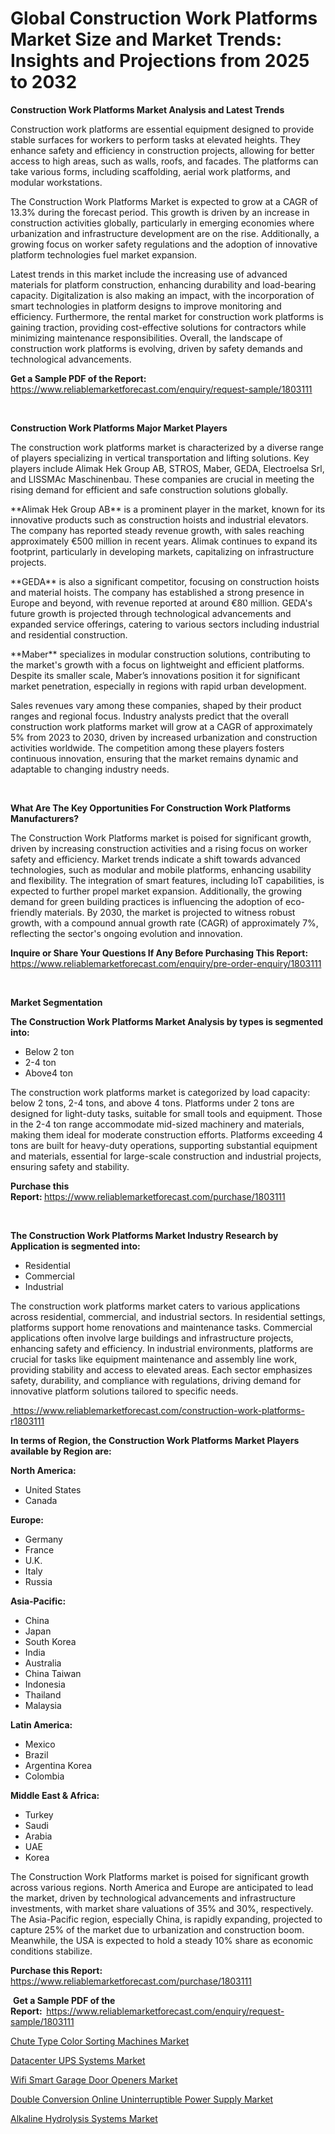 <p><h1>Global Construction Work Platforms Market Size and Market Trends: Insights and Projections from 2025 to 2032</h1></p><p><strong>Construction Work Platforms Market Analysis and Latest Trends</strong></p>
<p><p>Construction work platforms are essential equipment designed to provide stable surfaces for workers to perform tasks at elevated heights. They enhance safety and efficiency in construction projects, allowing for better access to high areas, such as walls, roofs, and facades. The platforms can take various forms, including scaffolding, aerial work platforms, and modular workstations.</p><p>The Construction Work Platforms Market is expected to grow at a CAGR of 13.3% during the forecast period. This growth is driven by an increase in construction activities globally, particularly in emerging economies where urbanization and infrastructure development are on the rise. Additionally, a growing focus on worker safety regulations and the adoption of innovative platform technologies fuel market expansion.</p><p>Latest trends in this market include the increasing use of advanced materials for platform construction, enhancing durability and load-bearing capacity. Digitalization is also making an impact, with the incorporation of smart technologies in platform designs to improve monitoring and efficiency. Furthermore, the rental market for construction work platforms is gaining traction, providing cost-effective solutions for contractors while minimizing maintenance responsibilities. Overall, the landscape of construction work platforms is evolving, driven by safety demands and technological advancements.</p></p>
<p><strong>Get a Sample PDF of the Report:&nbsp;</strong> <a href="https://www.reliablemarketforecast.com/enquiry/request-sample/1803111?utm_campaign=1893&utm_medium=2&utm_source=Github&utm_content=ia&utm_term=28022025&utm_id=construction-work-platforms">https://www.reliablemarketforecast.com/enquiry/request-sample/1803111</a></p>
<p>&nbsp;</p>
<p><strong>Construction Work Platforms Major Market Players</strong></p>
<p><p>The construction work platforms market is characterized by a diverse range of players specializing in vertical transportation and lifting solutions. Key players include Alimak Hek Group AB, STROS, Maber, GEDA, Electroelsa Srl, and LISSMAc Maschinenbau. These companies are crucial in meeting the rising demand for efficient and safe construction solutions globally.</p><p>**Alimak Hek Group AB** is a prominent player in the market, known for its innovative products such as construction hoists and industrial elevators. The company has reported steady revenue growth, with sales reaching approximately €500 million in recent years. Alimak continues to expand its footprint, particularly in developing markets, capitalizing on infrastructure projects.</p><p>**GEDA** is also a significant competitor, focusing on construction hoists and material hoists. The company has established a strong presence in Europe and beyond, with revenue reported at around €80 million. GEDA's future growth is projected through technological advancements and expanded service offerings, catering to various sectors including industrial and residential construction.</p><p>**Maber** specializes in modular construction solutions, contributing to the market's growth with a focus on lightweight and efficient platforms. Despite its smaller scale, Maber’s innovations position it for significant market penetration, especially in regions with rapid urban development.</p><p>Sales revenues vary among these companies, shaped by their product ranges and regional focus. Industry analysts predict that the overall construction work platforms market will grow at a CAGR of approximately 5% from 2023 to 2030, driven by increased urbanization and construction activities worldwide. The competition among these players fosters continuous innovation, ensuring that the market remains dynamic and adaptable to changing industry needs.</p></p>
<p>&nbsp;</p>
<p><strong>What Are The Key Opportunities For Construction Work Platforms Manufacturers?</strong></p>
<p><p>The Construction Work Platforms market is poised for significant growth, driven by increasing construction activities and a rising focus on worker safety and efficiency. Market trends indicate a shift towards advanced technologies, such as modular and mobile platforms, enhancing usability and flexibility. The integration of smart features, including IoT capabilities, is expected to further propel market expansion. Additionally, the growing demand for green building practices is influencing the adoption of eco-friendly materials. By 2030, the market is projected to witness robust growth, with a compound annual growth rate (CAGR) of approximately 7%, reflecting the sector's ongoing evolution and innovation.</p></p>
<p><strong>Inquire or Share Your Questions If Any Before Purchasing This Report:</strong> <a href="https://www.reliablemarketforecast.com/enquiry/pre-order-enquiry/1803111?utm_campaign=1893&utm_medium=2&utm_source=Github&utm_content=ia&utm_term=28022025&utm_id=construction-work-platforms">https://www.reliablemarketforecast.com/enquiry/pre-order-enquiry/1803111</a></p>
<p>&nbsp;</p>
<p><strong>Market Segmentation</strong></p>
<p><strong>The Construction Work Platforms Market Analysis by types is segmented into:</strong></p>
<p><ul><li>Below 2 ton</li><li>2-4 ton</li><li>Above4 ton</li></ul></p>
<p><p>The construction work platforms market is categorized by load capacity: below 2 tons, 2-4 tons, and above 4 tons. Platforms under 2 tons are designed for light-duty tasks, suitable for small tools and equipment. Those in the 2-4 ton range accommodate mid-sized machinery and materials, making them ideal for moderate construction efforts. Platforms exceeding 4 tons are built for heavy-duty operations, supporting substantial equipment and materials, essential for large-scale construction and industrial projects, ensuring safety and stability.</p></p>
<p><strong>Purchase this Report:&nbsp;</strong><a href="https://www.reliablemarketforecast.com/purchase/1803111?utm_campaign=1893&utm_medium=2&utm_source=Github&utm_content=ia&utm_term=28022025&utm_id=construction-work-platforms">https://www.reliablemarketforecast.com/purchase/1803111</a></p>
<p>&nbsp;</p>
<p><strong>The Construction Work Platforms Market Industry Research by Application is segmented into:</strong></p>
<p><ul><li>Residential</li><li>Commercial</li><li>Industrial</li></ul></p>
<p><p>The construction work platforms market caters to various applications across residential, commercial, and industrial sectors. In residential settings, platforms support home renovations and maintenance tasks. Commercial applications often involve large buildings and infrastructure projects, enhancing safety and efficiency. In industrial environments, platforms are crucial for tasks like equipment maintenance and assembly line work, providing stability and access to elevated areas. Each sector emphasizes safety, durability, and compliance with regulations, driving demand for innovative platform solutions tailored to specific needs.</p></p>
<p><a href="https://www.reliablemarketforecast.com/construction-work-platforms-r1803111?utm_campaign=1893&utm_medium=2&utm_source=Github&utm_content=ia&utm_term=28022025&utm_id=construction-work-platforms">&nbsp;https://www.reliablemarketforecast.com/construction-work-platforms-r1803111</a></p>
<p><strong>In terms of Region, the Construction Work Platforms Market Players available by Region are:</strong></p>
<p>
    <p> <strong> North America: </strong>
        <ul>
            <li>United States</li>
            <li>Canada</li>
        </ul>
        </p> 
    <p> <strong> Europe: </strong>
        <ul>
            <li>Germany</li>
            <li>France</li>
            <li>U.K.</li>
            <li>Italy</li>
            <li>Russia</li>
        </ul>
        </p> 
    <p> <strong> Asia-Pacific: </strong>
        <ul>
            <li>China</li>
            <li>Japan</li>
            <li>South Korea</li>
            <li>India</li>
            <li>Australia</li>
            <li>China Taiwan</li>
            <li>Indonesia</li>
            <li>Thailand</li>
            <li>Malaysia</li>
        </ul>
        </p> 
    <p> <strong> Latin America: </strong>
        <ul>
            <li>Mexico</li>
            <li>Brazil</li>
            <li>Argentina Korea</li>
            <li>Colombia</li>
        </ul>
        </p> 
    <p> <strong> Middle East & Africa: </strong>
        <ul>
            <li>Turkey</li>
            <li>Saudi</li>
            <li>Arabia</li>
            <li>UAE</li>
            <li>Korea</li>
        </ul>
    </p>
    </p>
<p><p>The Construction Work Platforms market is poised for significant growth across various regions. North America and Europe are anticipated to lead the market, driven by technological advancements and infrastructure investments, with market share valuations of 35% and 30%, respectively. The Asia-Pacific region, especially China, is rapidly expanding, projected to capture 25% of the market due to urbanization and construction boom. Meanwhile, the USA is expected to hold a steady 10% share as economic conditions stabilize.</p></p>
<p><strong>Purchase this Report: </strong><a href="https://www.reliablemarketforecast.com/purchase/1803111?utm_campaign=1893&utm_medium=2&utm_source=Github&utm_content=ia&utm_term=28022025&utm_id=construction-work-platforms">https://www.reliablemarketforecast.com/purchase/1803111</a></p>
<p>&nbsp;<strong>Get a Sample PDF of the Report:&nbsp;&nbsp;</strong><a href="https://www.reliablemarketforecast.com/enquiry/request-sample/1803111?utm_campaign=1893&utm_medium=2&utm_source=Github&utm_content=ia&utm_term=28022025&utm_id=construction-work-platforms">https://www.reliablemarketforecast.com/enquiry/request-sample/1803111</a></p>
<p><strong></strong></p>
<p><p><a href="https://github.com/sefathlehki/Market-Research-Report-List-1/blob/main/chute-type-color-sorting-machines-market.md?utm_campaign=1893&utm_medium=2&utm_source=Github&utm_content=ia&utm_term=28022025&utm_id=construction-work-platforms">Chute Type Color Sorting Machines Market</a></p><p><a href="https://github.com/dbichayison/Market-Research-Report-List-1/blob/main/datacenter-ups-systems-market.md?utm_campaign=1893&utm_medium=2&utm_source=Github&utm_content=ia&utm_term=28022025&utm_id=construction-work-platforms">Datacenter UPS Systems Market</a></p><p><a href="https://github.com/nafidurii/Market-Research-Report-List-1/blob/main/wifi-smart-garage-door-openers-market.md?utm_campaign=1893&utm_medium=2&utm_source=Github&utm_content=ia&utm_term=28022025&utm_id=construction-work-platforms">Wifi Smart Garage Door Openers Market</a></p><p><a href="https://github.com/tumacaakesha78/Market-Research-Report-List-1/blob/main/double-conversion-online-uninterruptible-power-supply-market.md?utm_campaign=1893&utm_medium=2&utm_source=Github&utm_content=ia&utm_term=28022025&utm_id=construction-work-platforms">Double Conversion Online Uninterruptible Power Supply Market</a></p><p><a href="https://github.com/simurmarzoa/Market-Research-Report-List-1/blob/main/alkaline-hydrolysis-systems-market.md?utm_campaign=1893&utm_medium=2&utm_source=Github&utm_content=ia&utm_term=28022025&utm_id=construction-work-platforms">Alkaline Hydrolysis Systems Market</a></p></p>